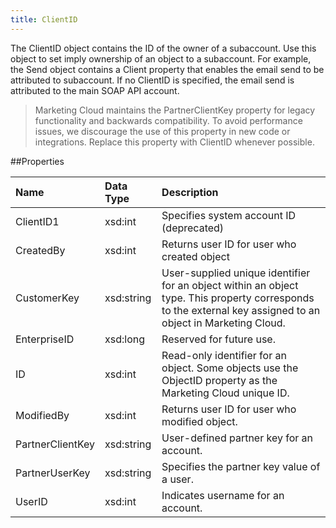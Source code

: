 ```yaml
---
title: ClientID
---
```

The ClientID object contains the ID of the owner of a subaccount. Use this object to set imply ownership of an object to a subaccount. For example, the Send object contains a Client property that enables the email send to be attributed to subaccount. If no ClientID is specified, the email send is attributed to the main SOAP API account.

>Marketing Cloud maintains the PartnerClientKey property for legacy functionality and backwards compatibility. To avoid performance issues, we discourage the use of this property in new code or integrations. Replace this property with ClientID whenever possible.

##Properties
<table class="table table-hover">
<thead align="left">
<tr><th>Name</th><th>Data Type</th><th>Description</th></tr>
</thead>
<tbody>
<tr>
<td>ClientID1</td>
<td>xsd:int</td>
<td>Specifies system account ID (deprecated)</td>
</tr>
<tr>
<td>CreatedBy</td>
<td>xsd:int</td>
<td>Returns user ID for user who created object</td>
</tr>
<tr>
<td>CustomerKey</td>
<td>xsd:string</td>
<td>User-supplied unique identifier for an object within an object type. This property corresponds to the external key assigned to an object in Marketing Cloud.</td>
</tr>
<tr>
<td>EnterpriseID</td>
<td>xsd:long</td>
<td>Reserved for future use.</td>
</tr>
<tr>
<td>ID</td>
<td>xsd:int</td>
<td>Read-only identifier for an object. Some objects use the ObjectID property as the Marketing Cloud unique ID.</td>
</tr>
<tr>
<td>ModifiedBy</td>
<td>xsd:int</td>
<td>Returns user ID for user who modified object.</td>
</tr>
<tr>
<td>PartnerClientKey</td>
<td>xsd:string</td>
<td>User-defined partner key for an account.</td>
</tr>
<tr>
<td>PartnerUserKey</td>
<td>xsd:string</td>
<td>Specifies the partner key value of a user.</td>
</tr>
<tr>
<td>UserID</td>
<td>xsd:int</td>
<td>Indicates username for an account.</td>
</tr>
</tbody>
</table>
